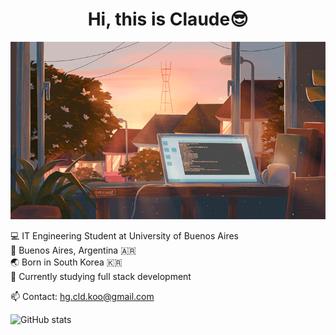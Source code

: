 <h1 align="center">Hi, this is Claude😎</h1>
<p align="center">
  <img width="1100" src="https://github.com/claudekoo/claudekoo/blob/main/background.gif"">
</p>

💻 IT Engineering Student at University of Buenos Aires  
📍 Buenos Aires, Argentina 🇦🇷  
🌏 Born in South Korea 🇰🇷  
🌱 Currently studying full stack development  
  
📫 Contact: hg.cld.koo@gmail.com  

![GitHub stats](https://github-readme-stats.vercel.app/api?username=claudekoo&show_icons=true&theme=dracula\&rank_icon=github) 
